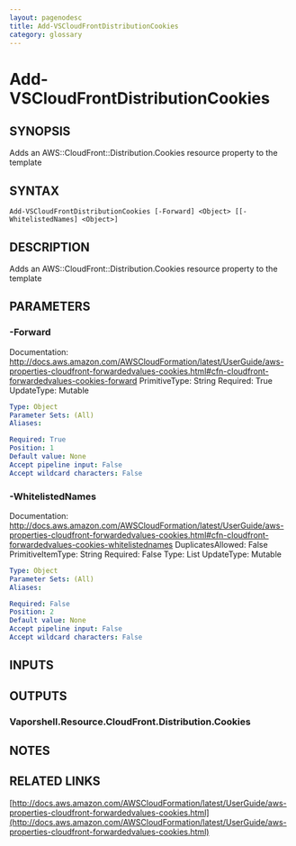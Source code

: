 ```yaml
---
layout: pagenodesc
title: Add-VSCloudFrontDistributionCookies
category: glossary
---
```


# Add-VSCloudFrontDistributionCookies

## SYNOPSIS
Adds an AWS::CloudFront::Distribution.Cookies resource property to the template

## SYNTAX

```
Add-VSCloudFrontDistributionCookies [-Forward] <Object> [[-WhitelistedNames] <Object>]
```

## DESCRIPTION
Adds an AWS::CloudFront::Distribution.Cookies resource property to the template

## PARAMETERS

### -Forward
Documentation: http://docs.aws.amazon.com/AWSCloudFormation/latest/UserGuide/aws-properties-cloudfront-forwardedvalues-cookies.html#cfn-cloudfront-forwardedvalues-cookies-forward
PrimitiveType: String
Required: True
UpdateType: Mutable

```yaml
Type: Object
Parameter Sets: (All)
Aliases: 

Required: True
Position: 1
Default value: None
Accept pipeline input: False
Accept wildcard characters: False
```

### -WhitelistedNames
Documentation: http://docs.aws.amazon.com/AWSCloudFormation/latest/UserGuide/aws-properties-cloudfront-forwardedvalues-cookies.html#cfn-cloudfront-forwardedvalues-cookies-whitelistednames
DuplicatesAllowed: False
PrimitiveItemType: String
Required: False
Type: List
UpdateType: Mutable

```yaml
Type: Object
Parameter Sets: (All)
Aliases: 

Required: False
Position: 2
Default value: None
Accept pipeline input: False
Accept wildcard characters: False
```

## INPUTS

## OUTPUTS

### Vaporshell.Resource.CloudFront.Distribution.Cookies

## NOTES

## RELATED LINKS

[http://docs.aws.amazon.com/AWSCloudFormation/latest/UserGuide/aws-properties-cloudfront-forwardedvalues-cookies.html](http://docs.aws.amazon.com/AWSCloudFormation/latest/UserGuide/aws-properties-cloudfront-forwardedvalues-cookies.html)

